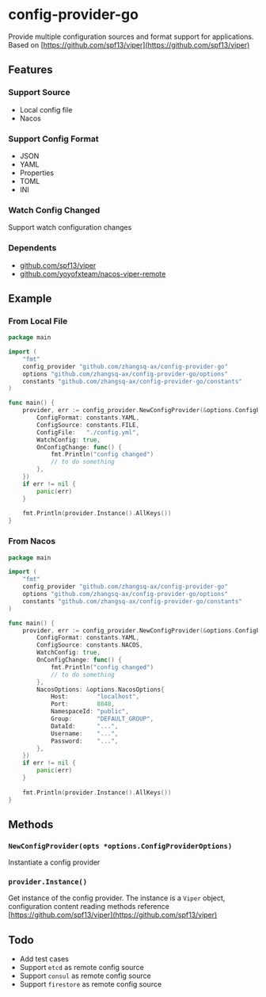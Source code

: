 # config-provider-go
Provide multiple configuration sources and format support for applications. Based on [https://github.com/spf13/viper](https://github.com/spf13/viper)

## Features

### Support Source

* Local config file
* Nacos

### Support Config Format

* JSON
* YAML
* Properties
* TOML
* INI

### Watch Config Changed

Support watch configuration changes

### Dependents

* [github.com/spf13/viper](https://github.com/spf13/viper)
* [github.com/yoyofxteam/nacos-viper-remote](https://github.com/yoyofxteam/nacos-viper-remote")

## Example

### From Local File
```go
package main

import (
	"fmt"
	config_provider "github.com/zhangsq-ax/config-provider-go"
	options "github.com/zhangsq-ax/config-provider-go/options"
	constants "github.com/zhangsq-ax/config-provider-go/constants"
)

func main() {
	provider, err := config_provider.NewConfigProvider(&options.ConfigProviderOptions{
		ConfigFormat: constants.YAML,
		ConfigSource: constants.FILE,
		ConfigFile:   "./config.yml",
		WatchConfig: true,
		OnConfigChange: func() {
			fmt.Println("config changed")
			// to do something
        },
    })
	if err != nil {
        panic(err)
	}
	
	fmt.Println(provider.Instance().AllKeys())
}
```

### From Nacos

```go
package main

import (
	"fmt"
	config_provider "github.com/zhangsq-ax/config-provider-go"
	options "github.com/zhangsq-ax/config-provider-go/options"
	constants "github.com/zhangsq-ax/config-provider-go/constants"
)

func main() {
	provider, err := config_provider.NewConfigProvider(&options.ConfigProviderOptions{
		ConfigFormat: constants.YAML,
		ConfigSource: constants.NACOS,
		WatchConfig: true,
		OnConfigChange: func() {
			fmt.Println("config changed")
			// to do something
        },
		NacosOptions: &options.NacosOptions{
			Host:        "localhost",
			Port:        8848,
			NamespaceId: "public",
			Group:       "DEFAULT_GROUP",
			DataId:      "...",
			Username:    "...",
			Password:    "...",
        },
    })
	if err != nil {
        panic(err)
	}
	
	fmt.Println(provider.Instance().AllKeys())
}
```

## Methods

### `NewConfigProvider(opts *options.ConfigProviderOptions)`

Instantiate a config provider

### `provider.Instance()`

Get instance of the config provider. The instance is a `Viper` object, configuration content reading methods reference [https://github.com/spf13/viper](https://github.com/spf13/viper)


## Todo

* Add test cases
* Support `etcd` as remote config source
* Support `consul` as remote config source
* Support `firestore` as remote config source